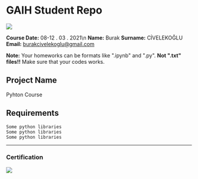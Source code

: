 # GAIH Student Repo
![](img/newlogo.png)

**Course Date:** 08-12 . 03 . 2021\n
**Name:** Burak
**Surname:** CİVELEKOĞLU 
**Email:** burakcivelekoglu@gmail.com  

**Note:** Your homeworks can be formats like ".ipynb" and ".py". **Not ".txt" files!!** Make sure that your codes works.  

## Project Name
Pyhton Course

## Requirements
```
Some python libraries
Some python libraries
Some python libraries
```
---

### Certification
![](img/TopLearnerCertificate.png)

